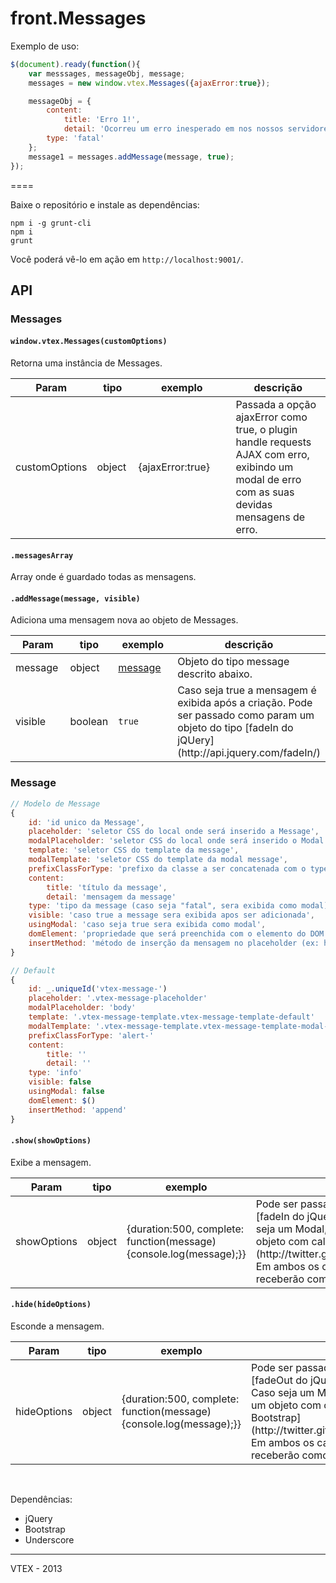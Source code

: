 # front.Messages


Exemplo de uso:
```javascript
$(document).ready(function(){
	var messsages, messageObj, message;
	messages = new window.vtex.Messages({ajaxError:true});

	messageObj = {
		content: 
			title: 'Erro 1!',
			detail: 'Ocorreu um erro inesperado em nos nossos servidores.'
		type: 'fatal'
	};
	message1 = messages.addMessage(message, true);	
});
```
====

Baixe o repositório e instale as dependências:

```console
npm i -g grunt-cli
npm i
grunt
```

Você poderá vê-lo em ação em `http://localhost:9001/`.

## API

### Messages

<h4 id="Messages()"><code>window.vtex.Messages(customOptions)</code></h4>
<p>Retorna uma instância de Messages.</p>
<table class="table table-bordered table-striped">
	<thead>
		<tr>
			<th style="width: 90px;">Param</th>
			<th style="width: 50px;">tipo</th>
			<th style="width: 140px;">exemplo</th>
			<th>descrição</th>
		</tr>
	</thead>
	<tbody>
		<tr>
			<td>customOptions</td>
			<td>object</td>
			<td>{ajaxError:true}</td>
			<td>Passada a opção ajaxError como true, o plugin handle requests AJAX com erro, exibindo um modal de erro com as suas devidas mensagens de erro.</td>
		</tr>
	</tbody>
</table>

<h4 id="messagesArray"><code>.messagesArray</code></h4>
<p>Array onde é guardado todas as mensagens.</p>

<h4 id="addMessage()"><code>.addMessage(message, visible)</code></h4>
<p>Adiciona uma mensagem nova ao objeto de Messages.</p>
<table class="table table-bordered table-striped">
	<thead>
		<tr>
			<th style="width: 90px;">Param</th>
			<th style="width: 50px;">tipo</th>
			<th style="width: 140px;">exemplo</th>
			<th>descrição</th>
		</tr>
	</thead>
	<tbody>
		<tr>
			<td>message</td>
			<td>object</td>
			<td><a href="#message">message</a></td>
			<td>Objeto do tipo message descrito abaixo.</td>
		</tr>
		<tr>
			<td>visible</td>
			<td>boolean</td>
			<td><code>true</code></td>
			<td>Caso seja true a mensagem é exibida após a criação. Pode ser passado como param um objeto do tipo [fadeIn do jQUery](http://api.jquery.com/fadeIn/)</td>
		</tr>
	</tbody>
</table>

### Message

```javascript
// Modelo de Message
{
	id: 'id unico da Message',
	placeholder: 'seletor CSS do local onde será inserido a Message',
	modalPlaceholder: 'seletor CSS do local onde será inserido o Modal',
	template: 'seletor CSS do template da message',
	modalTemplate: 'seletor CSS do template da modal message',
	prefixClassForType: 'prefixo da classe a ser concatenada com o type'
	content:
		title: 'título da message',
		detail: 'mensagem da message'
	type: 'tipo da message (caso seja "fatal", sera exibida como modal)',
	visible: 'caso true a message sera exibida apos ser adicionada',
	usingModal: 'caso seja true sera exibida como modal',
	domElement: 'propriedade que será preenchida com o elemento do DOM da message',
	insertMethod: 'método de inserção da mensagem no placeholder (ex: html, append, prepend, etc)'
}

// Default
{
	id: _.uniqueId('vtex-message-')
	placeholder: '.vtex-message-placeholder'
	modalPlaceholder: 'body'
	template: '.vtex-message-template.vtex-message-template-default'
	modalTemplate: '.vtex-message-template.vtex-message-template-modal-default'
	prefixClassForType: 'alert-'
	content:
		title: ''
		detail: ''
	type: 'info'
	visible: false
	usingModal: false
	domElement: $()
	insertMethod: 'append'
}
```

<h4 id="show()"><code>.show(showOptions)</code></h4>
<p>Exibe a mensagem.</p>
<table class="table table-bordered table-striped">
	<thead>
		<tr>
			<th style="width: 90px;">Param</th>
			<th style="width: 50px;">tipo</th>
			<th style="width: 140px;">exemplo</th>
			<th>descrição</th>
		</tr>
	</thead>
	<tbody>
		<tr>
			<td>showOptions</td>
			<td>object</td>
			<td>{duration:500, complete: function(message){console.log(message);}}</td>
			<td>Pode ser passado como parâmetro um objeto do tipo [fadeIn do jQuery](http://api.jquery.com/fadeIn/). Caso seja um Modal, pode ser passado como parâmetro um objeto com callbacks de [eventos de Modal do Bootstrap](http://twitter.github.io/bootstrap/javascript.html#modals). Em ambos os casos, todas as funções de callback receberão como parametro a instância da message.</td>
		</tr>
	</tbody>
</table>

<h4 id="hide()"><code>.hide(hideOptions)</code></h4>
<p>Esconde a mensagem.</p>
<table class="table table-bordered table-striped">
	<thead>
		<tr>
			<th style="width: 90px;">Param</th>
			<th style="width: 50px;">tipo</th>
			<th style="width: 140px;">exemplo</th>
			<th>descrição</th>
		</tr>
	</thead>
	<tbody>
		<tr>
			<td>hideOptions</td>
			<td>object</td>
			<td>{duration:500, complete: function(message){console.log(message);}}</td>
			<td>Pode ser passado como parâmetro um objeto do tipo [fadeOut do jQuery](http://api.jquery.com/fadeOut/). Caso seja um Modal, pode ser passado como parâmetro um objeto com callbacks de [eventos de Modal do Bootstrap](http://twitter.github.io/bootstrap/javascript.html#modals). Em ambos os casos, todas as funções de callback receberão como parametro a instância da message.</td>
		</tr>
	</tbody>
</table>

<br>

Dependências:
- jQuery
- Bootstrap
- Underscore

------

VTEX - 2013
